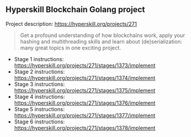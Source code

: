 ## Hyperskill Blockchain Golang project

Project description: https://hyperskill.org/projects/271

> Get a profound understanding of how blockchains work, apply your hashing and multithreading skills and learn about (de)serialization: many great topics in one exciting project.

- Stage 1 instructions: https://hyperskill.org/projects/271/stages/1373/implement
- Stage 2 instructions: https://hyperskill.org/projects/271/stages/1374/implement
- Stage 3 instructions: https://hyperskill.org/projects/271/stages/1375/implement
- Stage 4 instructions: https://hyperskill.org/projects/271/stages/1376/implement
- Stage 5 instructions: https://hyperskill.org/projects/271/stages/1377/implement
- Stage 6 instructions: https://hyperskill.org/projects/271/stages/1378/implement
